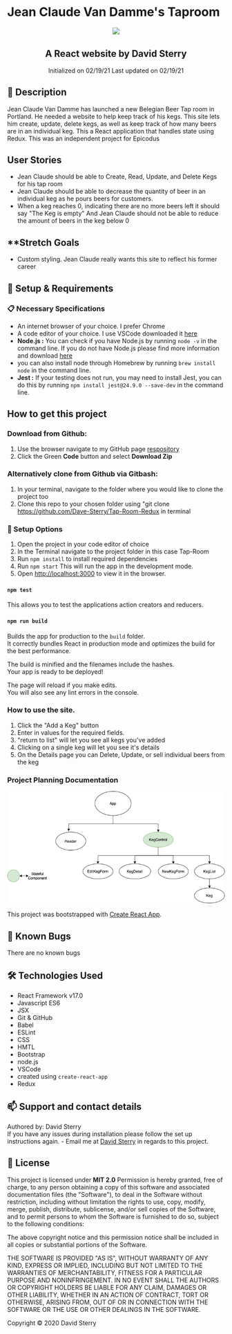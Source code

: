 # Jean Claude Van Damme's Taproom
<div align="center">
<img src="https://github.com/Dave-Sterry.png" width="200px" height="auto">
</div>


<h2 align = 'center'>A React website by David Sterry </h2>
<p align = 'center'>
Initialized on 02/19/21
Last updated on 02/19/21
</p>

## 📖  Description
Jean Claude Van Damme has launched a new Belegian Beer Tap room in Portland. He needed a website to help keep track of his kegs. This site lets him create, update, delete kegs, as well as keep track of how many beers are in an individual keg. This a React application that handles state using Redux. This was an independent project for Epicodus 

## **User Stories**
* Jean Claude should be able to Create, Read, Update, and Delete Kegs for his tap room
* Jean Claude should be able to decrease the quantity of beer in an individual keg as he pours beers for customers. 
* When a keg reaches 0, indicating there are no more beers left it should say "The Keg is empty" And Jean Claude should not be able to reduce the amount of beers in the keg below 0

## **Stretch Goals
* Custom styling. Jean Claude really wants this site to reflect his former career

## 🔧 Setup & Requirements
### 📋 Necessary Specifications
 * An internet browser of your choice. I prefer Chrome
 * A code editor of your choice. I use VSCode downloaded it [here](https://code.visualstudio.com/)
 *  **Node.js :** You can check if you have Node.js by running `node -v` in the command line. If you do not have Node.js please find more information and download [here](https://nodejs.org/en/)
 * you can also install node through Homebrew by running `brew install node` in the command line.
* **Jest :** If your testing does not run, you may need to install Jest, you can do this by running `npm install jest@24.9.0 --save-dev` in the command line.

## **How to get this project** 

### Download from Github:
1. Use the browser navigate to my GitHub page [respository](https://github.com/Dave-Sterry/Tap-Room-Redux)
2. Click the Green **Code** button and select **Download Zip**

### Alternatively clone from Github via Gitbash:
1. In your terminal, navigate to the folder where you would like to clone the project too
2. Clone this repo to your chosen folder using "git clone https://github.com/Dave-Sterry/Tap-Room-Redux in terminal

### 🧰  Setup Options

1. Open the project in your code editor of choice 
2. In the Terminal navigate to the project folder in this case Tap-Room
3. Run ```npm install``` to install required dependencies 
4. Run ```npm start``` This will run the app in the development mode.
5. Open [http://localhost:3000](http://localhost:3000) to view it in the browser.
#### `npm test`

This allows you to test the applications action creators and reducers.

#### `npm run build`

Builds the app for production to the `build` folder.\
It correctly bundles React in production mode and optimizes the build for the best performance.

The build is minified and the filenames include the hashes.\
Your app is ready to be deployed!

The page will reload if you make edits.\
You will also see any lint errors in the console.

### How to use the site. 
1. Click the "Add a Keg" button 
2. Enter in values for the required fields. 
3. "return to list" will let you see all kegs you've added
4. Clicking on a single keg will let you see it's details
5. On the Details page you can Delete, Update, or sell individual beers from the keg

### Project Planning Documentation 


<img src ="./readmeassets/TapRoom.png">


This project was bootstrapped with [Create React App](https://github.com/facebook/create-react-app).

## 🐛 Known Bugs
There are no known bugs

## 🛠️ Technologies Used

* React Framework v17.0
* Javascript ES6
* JSX
* Git & GitHub
* Babel
* ESLint
* CSS
* HMTL
* Bootstrap
* node.js
* VSCode
* created using ```create-react-app```
* Redux 


## 📫 Support and contact details
Authored by: David Sterry  
If you have any issues during installation please follow the set up instructions again. - Email me at [David Sterry](mailto:sterry.david@gmail.com) in regards to this project. 

## 📘 License

This project is licensed under **MIT 2.0**
Permission is hereby granted, free of charge, to any person obtaining a copy
of this software and associated documentation files (the "Software"), to deal
in the Software without restriction, including without limitation the rights
to use, copy, modify, merge, publish, distribute, sublicense, and/or sell
copies of the Software, and to permit persons to whom the Software is
furnished to do so, subject to the following conditions:

The above copyright notice and this permission notice shall be included in all
copies or substantial portions of the Software.

THE SOFTWARE IS PROVIDED "AS IS", WITHOUT WARRANTY OF ANY KIND, EXPRESS OR
IMPLIED, INCLUDING BUT NOT LIMITED TO THE WARRANTIES OF MERCHANTABILITY,
FITNESS FOR A PARTICULAR PURPOSE AND NONINFRINGEMENT. IN NO EVENT SHALL THE
AUTHORS OR COPYRIGHT HOLDERS BE LIABLE FOR ANY CLAIM, DAMAGES OR OTHER
LIABILITY, WHETHER IN AN ACTION OF CONTRACT, TORT OR OTHERWISE, ARISING FROM,
OUT OF OR IN CONNECTION WITH THE SOFTWARE OR THE USE OR OTHER DEALINGS IN THE
SOFTWARE.

Copyright © 2020 David Sterry

